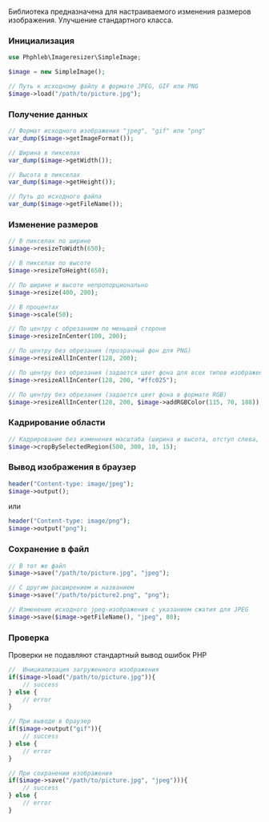 Библиотека предназначена для настраиваемого изменения размеров изображения. Улучшение стандартного класса.

### Инициализация
```php
use Phphleb\Imageresizer\SimpleImage;

$image = new SimpleImage();

// Путь к исходному файлу в формате JPEG, GIF или PNG
$image->load("/path/to/picture.jpg");
```

### Получение данных
```php
// Формат исходного изображения "jpeg", "gif" или "png"
var_dump($image->getImageFormat());
```
```php
// Ширина в пикселах
var_dump($image->getWidth());
```
```php
// Высота в пикселах
var_dump($image->getHeight());
```
```php
// Путь до исходного файла 
var_dump($image->getFileName());
```

### Изменение размеров
```php
// В пикселах по ширине
$image->resizeToWidth(650);
```
```php
// В пикселах по высоте
$image->resizeToHeight(650);
```
```php
// По ширине и высоте непропорционально
$image->resize(400, 200);
```
```php
// В процентах
$image->scale(50);
```
```php
// По центру с обрезанием по меньшей стороне
$image->resizeInCenter(100, 200);
```
```php
// По центру без обрезания (прозрачный фон для PNG)
$image->resizeAllInCenter(128, 200);
```
```php
// По центру без обрезания (задается цвет фона для всех типов изображений)
$image->resizeAllInCenter(128, 200, "#ffc025");
```
```php
// По центру без обрезания (задается цвет фона в формате RGB)
$image->resizeAllInCenter(128, 200, $image->addRGBColor(115, 70, 188));
```

### Кадрирование области
```php
// Кадрирование без изменения масштаба (ширина и высота, отступ слева, отступ сверху)
$image->cropBySelectedRegion(500, 300, 10, 15);
```

### Вывод изображения в браузер
```php
header("Content-type: image/jpeg");
$image->output();
```
или

```php
header("Content-type: image/png");
$image->output("png");
```

### Сохранение в файл
```php
// В тот же файл
$image->save("/path/to/picture.jpg", "jpeg");
```
```php
// С другим расширением и названием
$image->save("/path/to/picture2.png", "png");
```
```php
// Изменение исходного jpeg-изображения с указанием сжатия для JPEG
$image->save($image->getFileName(), "jpeg", 80);
```

### Проверка
Проверки не подавляют стандартный вывод ошибок PHP
```php
//  Инициализация загруженного изображения
if($image->load("/path/to/picture.jpg")){
	// success
} else {
	// error 
}
```
```php
// При выводе в браузер
if($image->output("gif")){
	// success
} else {
	// error 
}
```
```php
// При сохранении изображения
if($image->save("/path/to/picture.jpg", "jpeg"))){
	// success
} else {
	// error 
}
```
